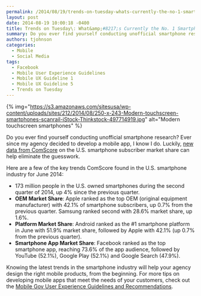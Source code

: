 ```yaml
---
permalink: /2014/08/19/trends-on-tuesday-whats-currently-the-no-1-smartphone-in-the-u-s/
layout: post
date: 2014-08-19 10:00:18 -0400
title: Trends on Tuesday\: What&amp;#8217;s Currently the No. 1 Smartphone in the U.S.?
summary: Do you ever find yourself conducting unofficial smartphone research? Ever since my agency decided to develop a mobile app, I know I do. Luckily, new data from ComScore on the U.S. smartphone subscriber market share can help eliminate the guesswork. Here are a few of the key trends ComScore found in the U.S. smartphone industry
authors: tjohnson
categories:
  - Mobile
  - Social Media
tags:
  - Facebook
  - Mobile User Experience Guidelines
  - Mobile UX Guideline 1
  - Mobile UX Guideline 5
  - Trends on Tuesday
---
```


{% img="https://s3.amazonaws.com/sitesusa/wp-content/uploads/sites/212/2014/08/250-x-243-Modern-touchscreen-smartphones-scanrail-iStock-Thinkstock-497714919.jpg" alt="Modern touchscreen smartphones" %} 

Do you ever find yourself conducting unofficial smartphone research? Ever since my agency decided to develop a mobile app, I know I do. Luckily, <a title="new data from ComScore" href="http://www.comscore.com/Insights/Market-Rankings/comScore-Reports-June-2014-US-Smartphone-Subscriber-Market-Share" target="_blank">new data from ComScore</a> on the U.S. smartphone subscriber market share can help eliminate the guesswork.

Here are a few of the key trends ComScore found in the U.S. smartphone industry for June 2014:

  * 173 million people in the U.S. owned smartphones during the second quarter of 2014, up 4% since the previous quarter.
  * **OEM Market Share**: Apple ranked as the top OEM (original equipment manufacturer) with 42.1% of smartphone subscribers, up 0.7% from the previous quarter. Samsung ranked second with 28.6% market share, up 1.6%.
  * **Platform Market Share**: Android ranked as the #1 smartphone platform in June with 51.9% market share, followed by Apple with 42.1% (up 0.7% from the previous quarter).
  * **Smartphone App Market Share**: Facebook ranked as the top smartphone app, reaching 73.6% of the app audience, followed by YouTube (52.1%), Google Play (52.1%) and Google Search (47.9%).

Knowing the latest trends in the smartphone industry will help your agency design the right mobile products, from the beginning. For more tips on developing mobile apps that meet the needs of your customers, check out the <a title="Mobile Gov User Experience Guidelines and Recommendations" href="https://www.WHATEVER/resources/mobile-user-experience-guidelines-and-recommendations/" target="_blank">Mobile Gov User Experience Guidelines and Recommendations</a>.